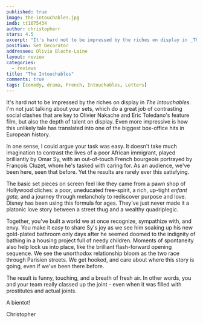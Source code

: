 ```yaml
---
published: true
image: the-intouchables.jpg
imdb: tt1675434
author: christopherr 
stars: 4.5
excerpt: "It's hard not to be impressed by the riches on display in _The Intouchables_. I'm not just talking about your sets, which do a great job of contrasting social clashes that are key to Olivier Nakache and Eric Toledano's feature film, but also the depth of talent on display. Even more impressive is how this unlikely tale has translated into one of the biggest box-office hits in European history."
position: Set Decorator
addressee: Olivia Bloche-Laine
layout: review
categories:
  - reviews
title: "The Intouchables"
comments: true
tags: [comedy, drama, French, Intouchables, Letters]
---
```

It's hard not to be impressed by the riches on display in _The Intouchables_. I'm not just talking about your sets, which do a great job of contrasting social clashes that are key to Olivier Nakache and Eric Toledano's feature film, but also the depth of talent on display. Even more impressive is how this unlikely tale has translated into one of the biggest box-office hits in European history.

In one sense, I could argue your task was easy. It doesn't take much imagination to contrast the lives of a poor African immigrant, played brilliantly by Omar Sy, with an out-of-touch French bourgeois portrayed by François Cluzet, whom he's tasked with caring for. As an audience, we've been here, seen that before. Yet the results are rarely ever this satisfying.

The basic set pieces on screen feel like they came from a pawn shop of Hollywood cliches: a poor, uneducated free-spirit, a rich, up-tight _enfant gate,_ and a journey through melancholy to rediscover purpose and love. Disney has been using this formula for ages. They've just never made it a platonic love story between a street thug and a wealthy quadriplegic.

Together, you've built a world we at once recognize, sympathize with, and envy. You make it easy to share Sy's joy as we see him soaking up his new gold-plated bathroom only days after he seemed doomed to the indignity of bathing in a housing project full of needy children. Moments of spontaneity also help lock us into place, like the brilliant flash-forward opening sequence. We see the unorthodox relationship bloom as the two race through Parisien streets. We get hooked, and care about where this story is going, even if we've been there before.

The result is funny, touching, and a breath of fresh air. In other words, you and your team really classed up the joint - even when it was filled with prostitutes and actual joints.

A bientot!

Christopher
